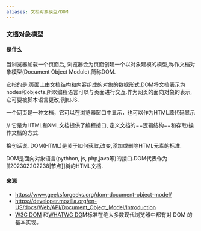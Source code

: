 ```yaml
---
aliases: 文档对象模型/DOM
---
```


### 文档对象模型

#### 是什么
当浏览器加载一个页面后, 浏览器会为页面创建一个以对象建模的模型,称作文档对象模型(Document Object Module),简称DOM.

它指的是,页面上由文档结构和内容组成的对象的数据形式.DOM将文档表示为nodes和objects.所以编程语言可以与页面进行交互.作为网页的面向对象的表示,它可要被脚本语言更改,例如JS.

一个网页是一种文档，它可以在浏览器窗口中显示，也可以作为HTML源代码显示





//
它是为HTML和XML文档提供了编程接口, 定义文档的==逻辑结构==和存取/操作文档的方式.

换句话说, DOM(HTML)是关于如何获取,改变,添加或删除HTML元素的标准.


DOM是面向对象语言(pythhon, js, php,java等)的接口.DOM代表作为[[202302202238|节点]]树的HTML文档.



#### 来源
* https://www.geeksforgeeks.org/dom-document-object-model/
* https://developer.mozilla.org/en-US/docs/Web/API/Document_Object_Model/Introduction
* [W3C DOM](https://www.w3.org/DOM/) 和[WHATWG DO](https://dom.spec.whatwg.org/)M标准在绝大多数现代浏览器中都有对 DOM 的基本实现。